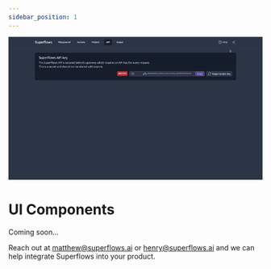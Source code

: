 ```yaml
---
sidebar_position: 1
---
```


![](../../static/img/docs/superflows-sidebar.gif)

# UI Components

Coming soon... 

Reach out at matthew@superflows.ai or henry@superflows.ai and we can help integrate Superflows into your product. 
